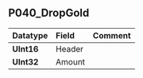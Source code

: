 ## P040\_DropGold ##
| **Datatype** | **Field** | **Comment** |
|:-------------|:----------|:------------|
| **UInt16** | Header |  |
| **UInt32** | Amount |  |